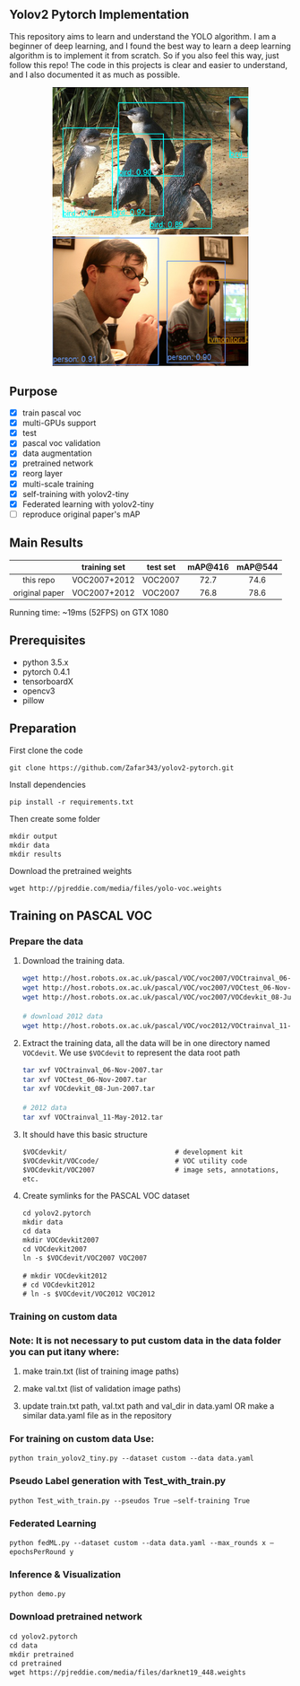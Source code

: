 ## Yolov2 Pytorch Implementation

This repository aims to learn and understand the YOLO algorithm. I am a beginner of deep learning, and I found the best way to learn a deep learning algorithm is to implement it from scratch. So if you also feel this way, just follow this repo! The code in this projects is clear and easier to understand, and I also documented it as much as possible. 

<div style="color:#0000FF" align="center">
<img src="images/result3.png" width="350"/>
<img src="images/result1.png" width="350"/> 
</div>

## Purpose

- [x] train pascal voc
- [x] multi-GPUs support
- [x] test
- [x] pascal voc validation
- [x] data augmentation
- [x] pretrained network
- [x] reorg layer
- [x] multi-scale training
- [x] self-training with yolov2-tiny
- [x] Federated learning with yolov2-tiny
- [ ] reproduce original paper's mAP

## Main Results

| | training set | test set | mAP@416 | mAP@544 |
| :--: | :--: | :--: | :--: | :--: |
|this repo|VOC2007+2012|VOC2007|72.7|74.6|
|original paper|VOC2007+2012|VOC2007|76.8|78.6|

Running time: ~19ms (52FPS) on GTX 1080


## Prerequisites
- python 3.5.x
- pytorch 0.4.1
- tensorboardX
- opencv3
- pillow

## Preparation

First clone the code

    git clone https://github.com/Zafar343/yolov2-pytorch.git
    
Install dependencies

	pip install -r requirements.txt

Then create some folder

    mkdir output 
    mkdir data
    mkdir results

Download the pretrained weights

```
wget http://pjreddie.com/media/files/yolo-voc.weights
```

## Training on PASCAL VOC

### Prepare the data

1. Download the training data.

    ```bash
    wget http://host.robots.ox.ac.uk/pascal/VOC/voc2007/VOCtrainval_06-Nov-2007.tar
    wget http://host.robots.ox.ac.uk/pascal/VOC/voc2007/VOCtest_06-Nov-2007.tar
    wget http://host.robots.ox.ac.uk/pascal/VOC/voc2007/VOCdevkit_08-Jun-2007.tar
    
    # download 2012 data
    wget http://host.robots.ox.ac.uk/pascal/VOC/voc2012/VOCtrainval_11-May-2012.tar
    ```    


2. Extract the training data, all the data will be in one directory named `VOCdevit`. We use `$VOCdevit` to represent
the data root path

    ```bash
    tar xvf VOCtrainval_06-Nov-2007.tar
    tar xvf VOCtest_06-Nov-2007.tar
    tar xvf VOCdevkit_08-Jun-2007.tar
    
    # 2012 data
    tar xvf VOCtrainval_11-May-2012.tar
    ```

3. It should have this basic structure

    ```
    $VOCdevkit/                           # development kit
    $VOCdevkit/VOCcode/                   # VOC utility code
    $VOCdevkit/VOC2007                    # image sets, annotations, etc.
    ```

4. Create symlinks for the PASCAL VOC dataset

    ```
    cd yolov2.pytorch
    mkdir data
    cd data
    mkdir VOCdevkit2007
    cd VOCdevkit2007
    ln -s $VOCdevit/VOC2007 VOC2007
    
    # mkdir VOCdevkit2012
    # cd VOCdevkit2012
    # ln -s $VOCdevit/VOC2012 VOC2012
    ```

### Training on custom data

### Note: It is not necessary to put custom data in the data folder you can put itany where:
	
1.	make train.txt (list of training image paths)
  
2.	make val.txt (list of validation image paths)

3.	update train.txt path, val.txt path and val_dir in data.yaml OR make a similar data.yaml file as in the repository
	
### For training on custom data Use: 
 
 	python train_yolov2_tiny.py --dataset custom --data data.yaml
 
### Pseudo Label generation with Test_with_train.py
 	python Test_with_train.py --pseudos True –self-training True
  
### Federated Learning
  	python fedML.py --dataset custom --data data.yaml --max_rounds x –epochsPerRound y
       
### Inference & Visualization

	python demo.py
 
### Download pretrained network

    cd yolov2.pytorch
    cd data
    mkdir pretrained
    cd pretrained
    wget https://pjreddie.com/media/files/darknet19_448.weights
















